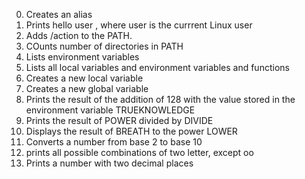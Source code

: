 0. Creates an alias
1. Prints hello user , where user is the currrent Linux user
2. Adds /action to the PATH.
3. COunts number of directories in PATH
4. Lists environment variables
5. Lists all local variables and environment variables and functions
6. Creates a new local variable
7. Creates a new global variable
8. Prints the result of the addition of 128 with the value stored in the environment variable TRUEKNOWLEDGE 
9. Prints the result of POWER divided by DIVIDE
10. Displays the result of BREATH to the power LOWER
11. Converts a number from base 2 to base 10
12. prints all possible combinations of two letter, except oo
13. Prints a number with two decimal places
